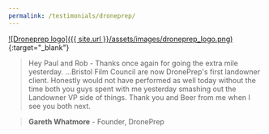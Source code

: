 ```yaml
---
permalink: /testimonials/droneprep/
---
```


[![Droneprep logo]({{ site.url }}/assets/images/droneprep_logo.png)](https://droneprep.com){:target="_blank"}

> Hey Paul and Rob - Thanks once again for going the extra mile yesterday. ...Bristol Film Council are now DronePrep's first landowner client. Honestly would not have performed as well today without the time both you guys spent with me yesterday smashing out the Landowner VP side of things. Thank you and Beer from me when I see you both next.

> **Gareth Whatmore** - Founder, DronePrep
